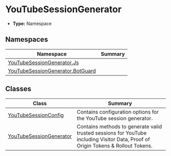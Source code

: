 ﻿---
dir:
  text: YouTubeSessionGenerator
  link: true
---



# YouTubeSessionGenerator
- **Type:** Namespace


## Namespaces
| Namespace | Summary |
| --------- | ------- |
| [YouTubeSessionGenerator.Js](/YouTubeSessionGenerator/reference/YouTubeSessionGenerator/Js/) | |
| [YouTubeSessionGenerator.BotGuard](/YouTubeSessionGenerator/reference/YouTubeSessionGenerator/BotGuard/) | |

## Classes
| Class | Summary |
| ----- | ------- |
| [YouTubeSessionConfig](/YouTubeSessionGenerator/reference/YouTubeSessionGenerator/YouTubeSessionConfig.html) | Contains configuration options for the YouTube session generator. |
| [YouTubeSessionGenerator](/YouTubeSessionGenerator/reference/YouTubeSessionGenerator/YouTubeSessionGenerator.html) | Contains methods to generate valid trusted sessions for YouTube including Visitor Data, Proof of Origin Tokens &amp; Rollout Tokens. |

